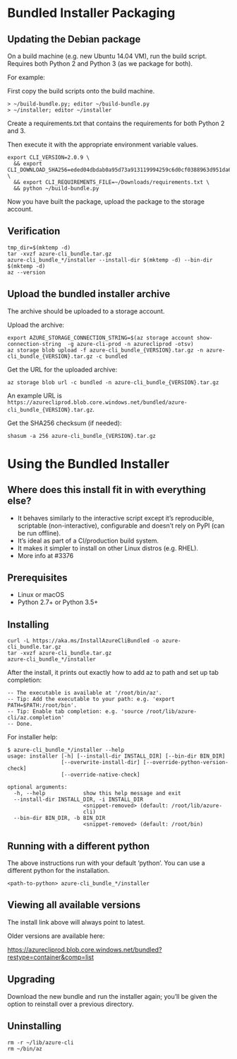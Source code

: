 Bundled Installer Packaging
===========================


Updating the Debian package
---------------------------

On a build machine (e.g. new Ubuntu 14.04 VM), run the build script.
Requires both Python 2 and Python 3 (as we package for both).

For example:

First copy the build scripts onto the build machine.
```
> ~/build-bundle.py; editor ~/build-bundle.py
> ~/installer; editor ~/installer
```

Create a requirements.txt that contains the requirements for both Python 2 and 3.

Then execute it with the appropriate environment variable values.
```
export CLI_VERSION=2.0.9 \
  && export CLI_DOWNLOAD_SHA256=eded04dbdab0a95d73a913119994259c6d0cf0388963d951da6088509e05f1da \
  && export CLI_REQUIREMENTS_FILE=~/Downloads/requirements.txt \
  && python ~/build-bundle.py
```

Now you have built the package, upload the package to the storage account.


Verification
------------

```
tmp_dir=$(mktemp -d)
tar -xvzf azure-cli_bundle.tar.gz
azure-cli_bundle_*/installer --install-dir $(mktemp -d) --bin-dir $(mktemp -d)
az --version
```

Upload the bundled installer archive
------------------------------------

The archive should be uploaded to a storage account.

Upload the archive:
```
export AZURE_STORAGE_CONNECTION_STRING=$(az storage account show-connection-string  -g azure-cli-prod -n azurecliprod -otsv)
az storage blob upload -f azure-cli_bundle_{VERSION}.tar.gz -n azure-cli_bundle_{VERSION}.tar.gz -c bundled
```

Get the URL for the uploaded archive:
```
az storage blob url -c bundled -n azure-cli_bundle_{VERSION}.tar.gz
```

An example URL is `https://azurecliprod.blob.core.windows.net/bundled/azure-cli_bundle_{VERSION}.tar.gz`.

Get the SHA256 checksum (if needed):
```
shasum -a 256 azure-cli_bundle_{VERSION}.tar.gz
```

Using the Bundled Installer
===========================
Where does this install fit in with everything else?
----------------------------------------------------
- It behaves similarly to the interactive script except it’s reproducible, scriptable (non-interactive), configurable and doesn’t rely on PyPI (can be run offline).
- It’s ideal as part of a CI/production build system.
- It makes it simpler to install on other Linux distros (e.g. RHEL).
- More info at #3376
 
Prerequisites
-------------
- Linux or macOS
- Python 2.7+ or Python 3.5+
 
Installing
----------
```
curl -L https://aka.ms/InstallAzureCliBundled -o azure-cli_bundle.tar.gz
tar -xvzf azure-cli_bundle.tar.gz
azure-cli_bundle_*/installer
```

After the install, it prints out exactly how to add az to path and set up tab completion:
```
-- The executable is available at '/root/bin/az'.
-- Tip: Add the executable to your path: e.g. 'export PATH=$PATH:/root/bin'.
-- Tip: Enable tab completion: e.g. 'source /root/lib/azure-cli/az.completion'
-- Done.
 ```

For installer help:
```
$ azure-cli_bundle_*/installer --help
usage: installer [-h] [--install-dir INSTALL_DIR] [--bin-dir BIN_DIR]
                 [--overwrite-install-dir] [--override-python-version-check]
                 [--override-native-check]
 
optional arguments:
  -h, --help            show this help message and exit
  --install-dir INSTALL_DIR, -i INSTALL_DIR
                        <snippet-removed> (default: /root/lib/azure-
                        cli)
  --bin-dir BIN_DIR, -b BIN_DIR
                        <snippet-removed> (default: /root/bin)
```

Running with a different python
-------------------------------
The above instructions run with your default ‘python’. You can use a different python for the installation.
```
<path-to-python> azure-cli_bundle_*/installer
```
 
Viewing all available versions
------------------------------
The install link above will always point to latest.

Older versions are available here:

https://azurecliprod.blob.core.windows.net/bundled?restype=container&comp=list
 
Upgrading
---------
Download the new bundle and run the installer again; you’ll be given the option to reinstall over a previous directory.
 
Uninstalling
------------
```
rm -r ~/lib/azure-cli
rm ~/bin/az
```
